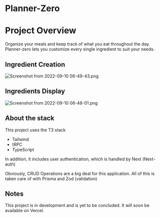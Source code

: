 # Planner-Zero

# Project Overview

Organize your meals and keep track of what you eat throughout the day. Planner-zero lets you customize every single ingredient to suit your needs.

## Ingredient Creation

![Screenshot from 2022-09-10 06-49-43.png](markdownMedia/Screenshot_from_2022-09-10_06-49-43.png)

## Ingredients Display

![Screenshot from 2022-09-10 06-48-01.png](markdownMedia/Screenshot_from_2022-09-10_06-48-01.png)

## About the stack

This project uses the T3 stack

- Tailwind
- tRPC
- TypeScript

In addition, it includes user authentication, which is handled by Next (Next-auth)

Obviously, CRUD Operations are a big deal for this application. All of this is taken care of with Prisma and Zod (validation)

## Notes

This project is in development and is yet to be concluded. It will soon be available on Vercel.
